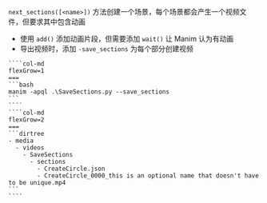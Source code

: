 `next_sections([<name>])` 方法创建一个场景，每个场景都会产生一个视频文件，但要求其中包含动画
- 使用 `add()` 添加动画片段，但需要添加 `wait()` 让 Manim 认为有动画
- 导出视频时，添加 `-save_sections` 为每个部分创建视频

`````col
````col-md
flexGrow=1
===
```bash
manim -apql .\SaveSections.py --save_sections
```
````
````col-md
flexGrow=2
===
```dirtree
- media
  - videos
    - SaveSections
      - sections
        - CreateCircle.json
        - CreateCircle_0000_this is an optional name that doesn't have to be unique.mp4
```
````
`````
